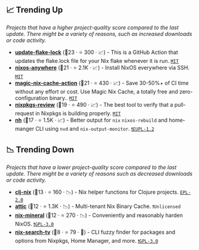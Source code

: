 ## 📈 Trending Up

_Projects that have a higher project-quality score compared to the last update. There might be a variety of reasons, such as increased downloads or code activity._

- <b><a href="https://github.com/DeterminateSystems/update-flake-lock">update-flake-lock</a></b> (🥇23 ·  ⭐ 300 · 📈) - This is a GitHub Action that updates the flake.lock file for your Nix flake whenever it is run. <code><a href="http://bit.ly/34MBwT8">MIT</a></code>
- <b><a href="https://github.com/nix-community/nixos-anywhere">nixos-anywhere</a></b> (🥈21 ·  ⭐ 2.1K · 📈) - Install NixOS everywhere via SSH. <code><a href="http://bit.ly/34MBwT8">MIT</a></code>
- <b><a href="https://github.com/DeterminateSystems/magic-nix-cache-action">magic-nix-cache-action</a></b> (🥉21 ·  ⭐ 430 · 📈) - Save 30-50%+ of CI time without any effort or cost. Use Magic Nix Cache, a totally free and zero-configuration binary.. <code><a href="http://bit.ly/34MBwT8">MIT</a></code>
- <b><a href="https://github.com/Mic92/nixpkgs-review">nixpkgs-review</a></b> (🥈19 ·  ⭐ 490 · 📈) - The best tool to verify that a pull-request in Nixpkgs is building properly. <code><a href="http://bit.ly/34MBwT8">MIT</a></code>
- <b><a href="https://github.com/nix-community/nh">nh</a></b> (🥈17 ·  ⭐ 1.5K · 📈) - Better output for `nix` `nixos-rebuild` and home-manger CLI using `nvd` and `nix-output-monitor`. <code><a href="https://tldrlegal.com/search?q=EUPL-1.2">❗️EUPL-1.2</a></code>

## 📉 Trending Down

_Projects that have a lower project-quality score compared to the last update. There might be a variety of reasons such as decreased downloads or code activity._

- <b><a href="https://github.com/jlesquembre/clj-nix">clj-nix</a></b> (🥈13 ·  ⭐ 160 · 📉) - Nix helper functions for Clojure projects. <code><a href="http://bit.ly/2M0xmjV">EPL-2.0</a></code>
- <b><a href="https://github.com/zhaofengli/attic">attic</a></b> (🥉12 ·  ⭐ 1.3K · 📉) - Multi-tenant Nix Binary Cache. <code>❗Unlicensed</code>
- <b><a href="https://github.com/cynicsketch/nix-mineral">nix-mineral</a></b> (🥉12 ·  ⭐ 270 · 📉) - Conveniently and reasonably harden NixOS. <code><a href="http://bit.ly/2M0xdwT">❗️GPL-3.0</a></code>
- <b><a href="https://github.com/3timeslazy/nix-search-tv">nix-search-tv</a></b> (🥉8 ·  ⭐ 79 · 🐣) - CLI fuzzy finder for packages and options from Nixpkgs, Home Manager, and more. <code><a href="http://bit.ly/2M0xdwT">❗️GPL-3.0</a></code>

